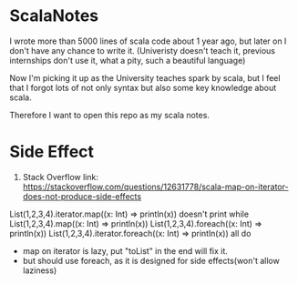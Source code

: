 # ScalaNotes
I wrote more than 5000 lines of scala code about 1 year ago, but later on I don't have any chance to write it. (Univeristy doesn't teach it, previous internships don't use it, what a pity, such a beautiful language)

Now I'm picking it up as the University teaches spark by scala, but I feel that I forgot lots of not only syntax but also some key knowledge about scala.

Therefore I want to open this repo as my scala notes.



# Side Effect

1. Stack Overflow link: https://stackoverflow.com/questions/12631778/scala-map-on-iterator-does-not-produce-side-effects

List(1,2,3,4).iterator.map((x: Int) => println(x)) 
doesn't print
while
List(1,2,3,4).map((x: Int) => println(x)) 
List(1,2,3,4).foreach((x: Int) => println(x))
List(1,2,3,4).iterator.foreach((x: Int) => println(x))
all do

- map on iterator is lazy, put "toList" in the end will fix it.
- but should use foreach, as it is designed for side effects(won't allow laziness)
